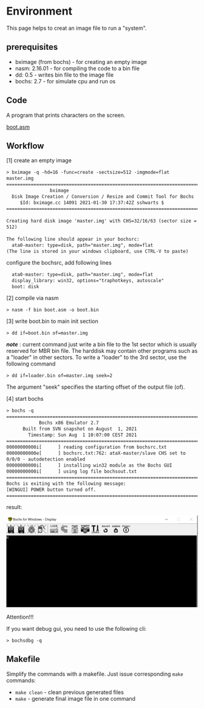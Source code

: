 Environment
===========

This page helps to creat an image file to run a "system".

prerequisites
-------------

* bximage (from bochs) - for creating an empty image
* nasm: 2.16.01 - for compiling the code to a bin file
* dd: 0.5 - writes bin file to the image file
* bochs: 2.7 - for simulate cpu and run os

Code
----

A program that prints characters on the screen.

[boot.asm](./boot.asm)

Workflow
--------

[1] create an empty image

    > bximage -q -hd=16 -func=create -sectsize=512 -imgmode=flat master.img
    ========================================================================
				    bximage
      Disk Image Creation / Conversion / Resize and Commit Tool for Bochs
	     $Id: bximage.cc 14091 2021-01-30 17:37:42Z sshwarts $
    ========================================================================

    Creating hard disk image 'master.img' with CHS=32/16/63 (sector size = 512)

    The following line should appear in your bochsrc:
      ata0-master: type=disk, path="master.img", mode=flat
    (The line is stored in your windows clipboard, use CTRL-V to paste)

configure the bochsrc, add following lines

      ata0-master: type=disk, path="master.img", mode=flat
      display_library: win32, options="traphotkeys, autoscale"
      boot: disk

[2] compile via nasm

    > nasm -f bin boot.asm -o boot.bin

[3] write boot.bin to main init section

    > dd if=boot.bin of=master.img

***note*** : current command just write a bin file to the 1st
sector which is usually reserved for MBR bin file. The harddisk
may contain other programs such as a "loader" in other sectors.
To write a "loader" to the 3rd sector, use the following command

    > dd if=loader.bin of=master.img seek=2

The argument "seek" specifies the starting offset of the output file (of).

[4] start bochs

    > bochs -q
    ========================================================================
			    Bochs x86 Emulator 2.7
		  Built from SVN snapshot on August  1, 2021
		    Timestamp: Sun Aug  1 10:07:00 CEST 2021
    ========================================================================
    00000000000i[      ] reading configuration from bochsrc.txt
    00000000000e[      ] bochsrc.txt:762: ataX-master/slave CHS set to 0/0/0 - autodetection enabled
    00000000000i[      ] installing win32 module as the Bochs GUI
    00000000000i[      ] using log file bochsout.txt
    ========================================================================
    Bochs is exiting with the following message:
    [WINGUI] POWER button turned off.
    ========================================================================

result:

![boot](./pics/boot.png)

Attention!!!

If you want debug gui, you need to use the following cli:

    > bochsdbg -q 

Makefile
--------

Simplify the commands with a makefile. Just issue corresponding
`make` commands:

* `make clean` - clean previous generated files
* `make` - generate final image file in one command

